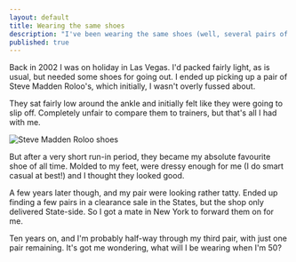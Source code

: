 ```yaml
---
layout: default
title: Wearing the same shoes
description: "I've been wearing the same shoes (well, several pairs of the same model) for ten years..."
published: true
---
```


Back in 2002 I was on holiday in Las Vegas. I'd packed fairly light, as is usual, but needed some shoes for going out. I ended up picking up a pair of Steve Madden Roloo's, which initially, I wasn't overly fussed about.

They sat fairly low around the ankle and initially felt like they were going to slip off. Completely unfair to compare them to trainers, but that's all I had with me.

<img src="https://i.imgur.com/0urkr.jpg" alt="Steve Madden Roloo shoes" />

But after a very short run-in period, they became my absolute favourite shoe of all time. Molded to my feet, were dressy enough for me (I do smart casual at best!) and I thought they looked good.

A few years later though, and my pair were looking rather tatty. Ended up finding a few pairs in a clearance sale in the States, but the shop only delivered State-side. So I got a mate in New York to forward them on for me.

Ten years on, and I'm probably half-way through my third pair, with just one pair remaining. It's got me wondering, what will I be wearing when I'm 50?
